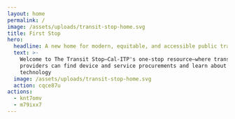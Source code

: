 ```yaml
---
layout: home
permalink: /
image: /assets/uploads/transit-stop-home.svg
title: First Stop
hero:
  headline: A new home for modern, equitable, and accessible public transit innovations
  text: >-
    Welcome to The Transit Stop—Cal-ITP's one-stop resource—where transportation
    providers can find device and service procurements and learn about new
    technology
  image: /assets/uploads/transit-stop-home.svg
  action: cqce87u
actions:
  - knt7omv
  - m79ixx7
---
```

